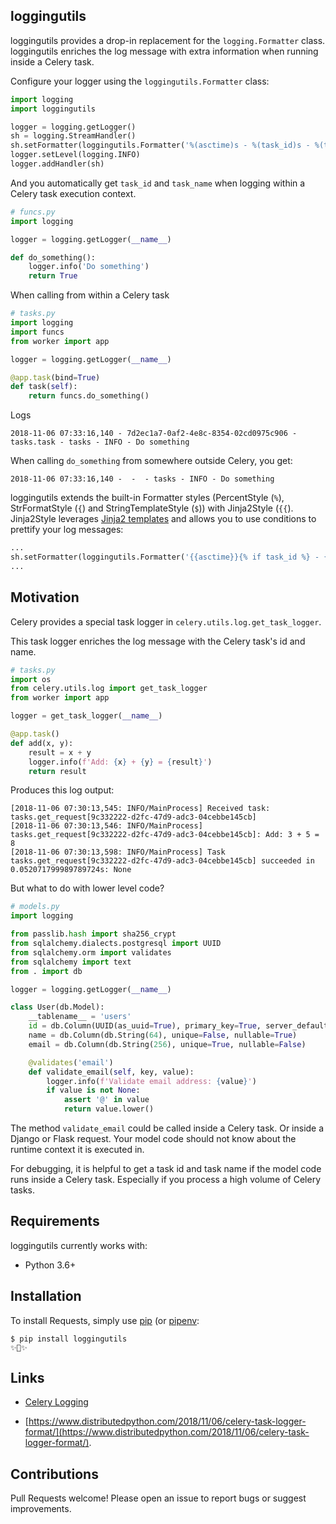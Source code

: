 loggingutils
------------

loggingutils provides a drop-in replacement for the `logging.Formatter` class. loggingutils enriches the log message with extra information when running inside a Celery task.

Configure your logger using the `loggingutils.Formatter` class:

```python
import logging
import loggingutils

logger = logging.getLogger()
sh = logging.StreamHandler()
sh.setFormatter(loggingutils.Formatter('%(asctime)s - %(task_id)s - %(task_name)s - %(name)s - %(levelname)s - %(message)s'))
logger.setLevel(logging.INFO)
logger.addHandler(sh)
```

And you automatically get `task_id` and `task_name` when logging within a Celery task execution context.

```python
# funcs.py
import logging

logger = logging.getLogger(__name__)

def do_something():
    logger.info('Do something')
    return True
```

When calling from within a Celery task

```python
# tasks.py
import logging
import funcs
from worker import app

logger = logging.getLogger(__name__)

@app.task(bind=True)
def task(self):
    return funcs.do_something()
```

Logs

```
2018-11-06 07:33:16,140 - 7d2ec1a7-0af2-4e8c-8354-02cd0975c906 - tasks.task - tasks - INFO - Do something
```

When calling `do_something` from somewhere outside Celery, you get:

```
2018-11-06 07:33:16,140 -  -  - tasks - INFO - Do something
```

loggingutils extends the built-in Formatter styles (PercentStyle (`%`), StrFormatStyle (`{`) and StringTemplateStyle (`$`)) with Jinja2Style (`{{`). Jinja2Style leverages [Jinja2 templates](http://jinja.pocoo.org/docs/2.10/) and allows you to use conditions to prettify your log messages:

```python
...
sh.setFormatter(loggingutils.Formatter('{{asctime}}{% if task_id %} - {{task_id}} - {{task_name}}{% endif %} - {{name}} - {{levelname}} - {{message}}', style='{{'))
...
```



Motivation
----------

Celery provides a special task logger in `celery.utils.log.get_task_logger`.

This task logger enriches the log message with the Celery task's id and name.


```python
# tasks.py
import os
from celery.utils.log import get_task_logger
from worker import app

logger = get_task_logger(__name__)

@app.task()
def add(x, y):
    result = x + y
    logger.info(f'Add: {x} + {y} = {result}')
    return result
```

Produces this log output:

```
[2018-11-06 07:30:13,545: INFO/MainProcess] Received task: tasks.get_request[9c332222-d2fc-47d9-adc3-04cebbe145cb]
[2018-11-06 07:30:13,546: INFO/MainProcess] tasks.get_request[9c332222-d2fc-47d9-adc3-04cebbe145cb]: Add: 3 + 5 = 8
[2018-11-06 07:30:13,598: INFO/MainProcess] Task tasks.get_request[9c332222-d2fc-47d9-adc3-04cebbe145cb] succeeded in 0.052071799989789724s: None
```

But what to do with lower level code?


```python
# models.py
import logging

from passlib.hash import sha256_crypt
from sqlalchemy.dialects.postgresql import UUID
from sqlalchemy.orm import validates
from sqlalchemy import text
from . import db

logger = logging.getLogger(__name__)

class User(db.Model):
    __tablename__ = 'users'
    id = db.Column(UUID(as_uuid=True), primary_key=True, server_default=text("uuid_generate_v4()"))
    name = db.Column(db.String(64), unique=False, nullable=True)
    email = db.Column(db.String(256), unique=True, nullable=False)

    @validates('email')
    def validate_email(self, key, value):
        logger.info(f'Validate email address: {value}')
        if value is not None:
            assert '@' in value
            return value.lower()
```

The method `validate_email` could be called inside a Celery task. Or inside a Django or Flask request. Your model code should not know about the runtime context it is executed in.

For debugging, it is helpful to get a task id and task name if the model code runs inside a Celery task. Especially if you process a high volume of Celery tasks.



Requirements
------------

loggingutils currently works with:

* Python 3.6+



Installation
------------

To install Requests, simply use [pip](https://packaging.python.org/tutorials/installing-packages/) (or [pipenv](http://pipenv.org/):

``` {.sourceCode .bash}
$ pip install loggingutils
✨🍰✨
```



Links
-----

* [Celery Logging](http://docs.celeryproject.org/en/latest/userguide/tasks.html#logging)

* [https://www.distributedpython.com/2018/11/06/celery-task-logger-format/](https://www.distributedpython.com/2018/11/06/celery-task-logger-format/).



Contributions
-------------

Pull Requests welcome! Please open an issue to report bugs or suggest improvements.




